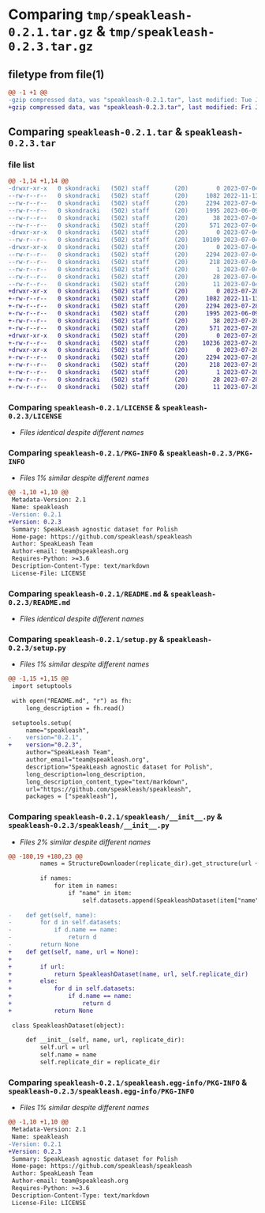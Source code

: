 # Comparing `tmp/speakleash-0.2.1.tar.gz` & `tmp/speakleash-0.2.3.tar.gz`

## filetype from file(1)

```diff
@@ -1 +1 @@
-gzip compressed data, was "speakleash-0.2.1.tar", last modified: Tue Jul  4 18:46:39 2023, max compression
+gzip compressed data, was "speakleash-0.2.3.tar", last modified: Fri Jul 28 08:46:27 2023, max compression
```

## Comparing `speakleash-0.2.1.tar` & `speakleash-0.2.3.tar`

### file list

```diff
@@ -1,14 +1,14 @@
-drwxr-xr-x   0 skondracki   (502) staff       (20)        0 2023-07-04 18:46:39.605762 speakleash-0.2.1/
--rw-r--r--   0 skondracki   (502) staff       (20)     1082 2022-11-13 16:50:03.000000 speakleash-0.2.1/LICENSE
--rw-r--r--   0 skondracki   (502) staff       (20)     2294 2023-07-04 18:46:39.605464 speakleash-0.2.1/PKG-INFO
--rw-r--r--   0 skondracki   (502) staff       (20)     1995 2023-06-09 19:57:52.000000 speakleash-0.2.1/README.md
--rw-r--r--   0 skondracki   (502) staff       (20)       38 2023-07-04 18:46:39.605857 speakleash-0.2.1/setup.cfg
--rw-r--r--   0 skondracki   (502) staff       (20)      571 2023-07-04 18:46:27.000000 speakleash-0.2.1/setup.py
-drwxr-xr-x   0 skondracki   (502) staff       (20)        0 2023-07-04 18:46:39.602940 speakleash-0.2.1/speakleash/
--rw-r--r--   0 skondracki   (502) staff       (20)    10109 2023-07-04 18:45:49.000000 speakleash-0.2.1/speakleash/__init__.py
-drwxr-xr-x   0 skondracki   (502) staff       (20)        0 2023-07-04 18:46:39.605031 speakleash-0.2.1/speakleash.egg-info/
--rw-r--r--   0 skondracki   (502) staff       (20)     2294 2023-07-04 18:46:39.000000 speakleash-0.2.1/speakleash.egg-info/PKG-INFO
--rw-r--r--   0 skondracki   (502) staff       (20)      218 2023-07-04 18:46:39.000000 speakleash-0.2.1/speakleash.egg-info/SOURCES.txt
--rw-r--r--   0 skondracki   (502) staff       (20)        1 2023-07-04 18:46:39.000000 speakleash-0.2.1/speakleash.egg-info/dependency_links.txt
--rw-r--r--   0 skondracki   (502) staff       (20)       28 2023-07-04 18:46:39.000000 speakleash-0.2.1/speakleash.egg-info/requires.txt
--rw-r--r--   0 skondracki   (502) staff       (20)       11 2023-07-04 18:46:39.000000 speakleash-0.2.1/speakleash.egg-info/top_level.txt
+drwxr-xr-x   0 skondracki   (502) staff       (20)        0 2023-07-28 08:46:27.763456 speakleash-0.2.3/
+-rw-r--r--   0 skondracki   (502) staff       (20)     1082 2022-11-13 16:50:03.000000 speakleash-0.2.3/LICENSE
+-rw-r--r--   0 skondracki   (502) staff       (20)     2294 2023-07-28 08:46:27.763143 speakleash-0.2.3/PKG-INFO
+-rw-r--r--   0 skondracki   (502) staff       (20)     1995 2023-06-09 19:57:52.000000 speakleash-0.2.3/README.md
+-rw-r--r--   0 skondracki   (502) staff       (20)       38 2023-07-28 08:46:27.763556 speakleash-0.2.3/setup.cfg
+-rw-r--r--   0 skondracki   (502) staff       (20)      571 2023-07-28 08:46:18.000000 speakleash-0.2.3/setup.py
+drwxr-xr-x   0 skondracki   (502) staff       (20)        0 2023-07-28 08:46:27.760971 speakleash-0.2.3/speakleash/
+-rw-r--r--   0 skondracki   (502) staff       (20)    10236 2023-07-28 08:42:37.000000 speakleash-0.2.3/speakleash/__init__.py
+drwxr-xr-x   0 skondracki   (502) staff       (20)        0 2023-07-28 08:46:27.762667 speakleash-0.2.3/speakleash.egg-info/
+-rw-r--r--   0 skondracki   (502) staff       (20)     2294 2023-07-28 08:46:27.000000 speakleash-0.2.3/speakleash.egg-info/PKG-INFO
+-rw-r--r--   0 skondracki   (502) staff       (20)      218 2023-07-28 08:46:27.000000 speakleash-0.2.3/speakleash.egg-info/SOURCES.txt
+-rw-r--r--   0 skondracki   (502) staff       (20)        1 2023-07-28 08:46:27.000000 speakleash-0.2.3/speakleash.egg-info/dependency_links.txt
+-rw-r--r--   0 skondracki   (502) staff       (20)       28 2023-07-28 08:46:27.000000 speakleash-0.2.3/speakleash.egg-info/requires.txt
+-rw-r--r--   0 skondracki   (502) staff       (20)       11 2023-07-28 08:46:27.000000 speakleash-0.2.3/speakleash.egg-info/top_level.txt
```

### Comparing `speakleash-0.2.1/LICENSE` & `speakleash-0.2.3/LICENSE`

 * *Files identical despite different names*

### Comparing `speakleash-0.2.1/PKG-INFO` & `speakleash-0.2.3/PKG-INFO`

 * *Files 1% similar despite different names*

```diff
@@ -1,10 +1,10 @@
 Metadata-Version: 2.1
 Name: speakleash
-Version: 0.2.1
+Version: 0.2.3
 Summary: SpeakLeash agnostic dataset for Polish
 Home-page: https://github.com/speakleash/speakleash
 Author: SpeakLeash Team
 Author-email: team@speakleash.org
 Requires-Python: >=3.6
 Description-Content-Type: text/markdown
 License-File: LICENSE
```

### Comparing `speakleash-0.2.1/README.md` & `speakleash-0.2.3/README.md`

 * *Files identical despite different names*

### Comparing `speakleash-0.2.1/setup.py` & `speakleash-0.2.3/setup.py`

 * *Files 1% similar despite different names*

```diff
@@ -1,15 +1,15 @@
 import setuptools
 
 with open("README.md", "r") as fh:
     long_description = fh.read()
 
 setuptools.setup(
     name="speakleash",
-    version="0.2.1",
+    version="0.2.3",
     author="SpeakLeash Team",
     author_email="team@speakleash.org",
     description="SpeakLeash agnostic dataset for Polish",
     long_description=long_description,
     long_description_content_type="text/markdown",
     url="https://github.com/speakleash/speakleash",
     packages = ["speakleash"],
```

### Comparing `speakleash-0.2.1/speakleash/__init__.py` & `speakleash-0.2.3/speakleash/__init__.py`

 * *Files 2% similar despite different names*

```diff
@@ -180,19 +180,23 @@
         names = StructureDownloader(replicate_dir).get_structure(url + structure_file)
 
         if names:      
             for item in names:
                 if "name" in item:
                     self.datasets.append(SpeakleashDataset(item["name"], url, self.replicate_dir))
 
-    def get(self, name):
-        for d in self.datasets:
-            if d.name == name:
-                return d
-        return None
+    def get(self, name, url = None):
+
+        if url:
+            return SpeakleashDataset(name, url, self.replicate_dir)
+        else:
+            for d in self.datasets:
+                if d.name == name:
+                    return d
+            return None
 
 class SpeakleashDataset(object):
 
     def __init__(self, name, url, replicate_dir):
         self.url = url
         self.name = name
         self.replicate_dir = replicate_dir
```

### Comparing `speakleash-0.2.1/speakleash.egg-info/PKG-INFO` & `speakleash-0.2.3/speakleash.egg-info/PKG-INFO`

 * *Files 1% similar despite different names*

```diff
@@ -1,10 +1,10 @@
 Metadata-Version: 2.1
 Name: speakleash
-Version: 0.2.1
+Version: 0.2.3
 Summary: SpeakLeash agnostic dataset for Polish
 Home-page: https://github.com/speakleash/speakleash
 Author: SpeakLeash Team
 Author-email: team@speakleash.org
 Requires-Python: >=3.6
 Description-Content-Type: text/markdown
 License-File: LICENSE
```

